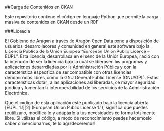 
##Carga de Contenidos en CKAN

Este repositorio contiene el código en lenguaje Python que permite la carga masiva de contenidos en CKAN desde un RDF

###Licencia

El Gobierno de Aragón a través de Aragón Open Data pone a disposición de usuarios, desarrolladores y comunidad en general este software bajo la Licencia Pública de la Unión Europea “European Union Public Licence – EUPL”. Esta licencia, desarrollada en el seno de la Unión Europea, nació con la intención de ser la licencia bajo la cuál se liberasen los programas y aplicaciones desarrolladas por la Administración Pública y con la característica específica de ser compatible con otras licencias denominadas libres, como la GNU General Public License (GNU/GPL). Estas características dotan, a las aplicaciones así liberadas, de mayor seguridad jurídica y fomentan la interoperabilidad de los servicios de la Administración Electrónica.

Que el código de esta aplicación esté publicado bajo la licencia abierta [EUPL 1.1][2] (European Union Public License 1.1), significa que puedes reutilizarlo, modificarlo y adaptarlo a tus necesidades de forma totalmente libre. Si utilizas el código, a modo de reconocimiento puedes hacernoslo saber o mencionarnos, te lo agradeceremos!
